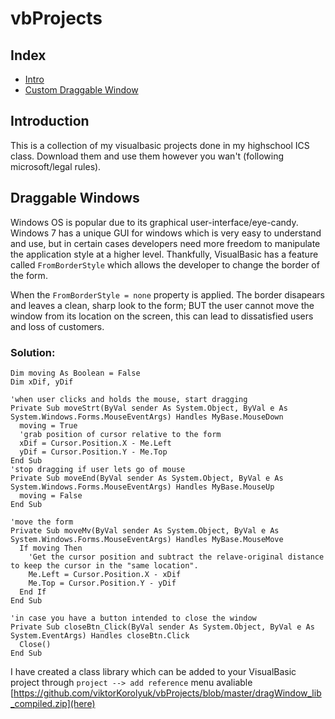 # vbProjects
## Index
 * [Intro](##Introduction)
 * [Custom Draggable Window](##Custom-Draggable-Window)

## Introduction
This is a collection of my visualbasic projects done in my highschool ICS class.
Download them and use them however you wan't (following microsoft/legal rules).

## Draggable Windows
Windows OS is popular due to its graphical user-interface/eye-candy.
Windows 7 has a unique GUI for windows which is very easy to understand and use, 
but in certain cases developers need more freedom to manipulate the application style at a higher level.
Thankfully, VisualBasic has a feature called `FromBorderStyle` which allows the developer to change the border of the form.

When the `FromBorderStyle = none` property is applied. 
The border disapears and leaves a clean, sharp look to the form; BUT the user cannot move the window from its location on the screen, this can lead to dissatisfied users and loss of customers.

### Solution:
```VB
Dim moving As Boolean = False
Dim xDif, yDif

'when user clicks and holds the mouse, start dragging
Private Sub moveStrt(ByVal sender As System.Object, ByVal e As System.Windows.Forms.MouseEventArgs) Handles MyBase.MouseDown
  moving = True
  'grab position of cursor relative to the form
  xDif = Cursor.Position.X - Me.Left
  yDif = Cursor.Position.Y - Me.Top
End Sub
'stop dragging if user lets go of mouse
Private Sub moveEnd(ByVal sender As System.Object, ByVal e As System.Windows.Forms.MouseEventArgs) Handles MyBase.MouseUp
  moving = False
End Sub

'move the form
Private Sub moveMv(ByVal sender As System.Object, ByVal e As System.Windows.Forms.MouseEventArgs) Handles MyBase.MouseMove
  If moving Then
    'Get the cursor position and subtract the relave-original distance to keep the cursor in the "same location".
    Me.Left = Cursor.Position.X - xDif
    Me.Top = Cursor.Position.Y - yDif
  End If
End Sub

'in case you have a button intended to close the window
Private Sub closeBtn_Click(ByVal sender As System.Object, ByVal e As System.EventArgs) Handles closeBtn.Click
  Close()
End Sub

```
I have created a class library which can be added to your VisualBasic project through `project --> add reference` menu avaliable [https://github.com/viktorKorolyuk/vbProjects/blob/master/dragWindow_lib_compiled.zip](here)
